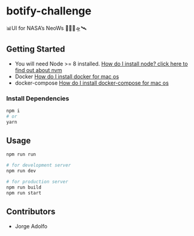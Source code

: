 # botify-challenge

📊UI for NASA’s NeoWs 👨🏻‍🚀🛸🛰

## Getting Started

- You will need Node >= 8 installed. [How do I install node? click here to find out about nvm](https://github.com/creationix/nvm#installation)
- Docker [How do I install docker for mac os](https://docs.docker.com/docker-for-mac/install/)
- docker-compose [How do I install docker-compose for mac os](https://docs.docker.com/compose/install/)

### Install Dependencies

```sh
npm i
# or
yarn
```

## Usage

```sh
npm run run

# for development server
npm run dev

# for production server
npm run build
npm run start
```

## Contributors

- Jorge Adolfo
